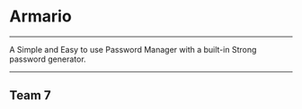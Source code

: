 # Armario
***
A Simple and Easy to use Password Manager with a built-in Strong password generator.
***
## Team 7
